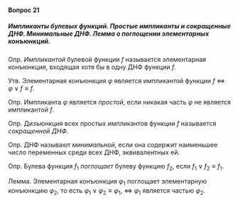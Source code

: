 #### Вопрос 21

##### Импликанты булевых функций. Простые импликанты и сокращенные ДНФ. Минимальные ДНФ. Лемма о поглощении элементарных конъюнкций.

Опр. *Импликантой* булевой функции $f$ называется элементарная конъюнкция, входящая хотя бы в одну ДНФ функции $f$.

Утв. Элементарная конъюнкция $\varphi$ является импликантой функции $f$ $\Leftrightarrow$ $\varphi \vee f \equiv f$.

Опр. Импликанта $\varphi$ является *простой*, если никакая часть $\varphi$ не является импликантой $f$.

Опр. Дизъюнкция всех простых импликантов функции $f$ называется *сокращенной ДНФ*.

Опр. ДНФ называют *минимальной*, если она содержит наименьшее число переменных среди всех ДНФ, эквивалентных ей.

Опр. Булева функция $f_1$ *поглощает* булеву функцию $f_2$, если $f_1 \vee f_2 \equiv f_1$.

Лемма. Элементарная конъюнкция $\varphi_1$ поглощает элементарную конъюнкцию $\varphi_2$, то есть $\varphi_1 \vee \varphi_2 \equiv \varphi_1$, $\Leftrightarrow$ $\varphi_1$ является частью $\varphi_2$.